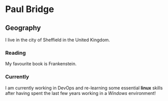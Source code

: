 # Paul Bridge

## Geography

I live in the city of Sheffield in the United Kingdom.

### Reading

My favourite book is Frankenstein.

### Currently

I am currently working in DevOps and re-learning some essential **linux** skills after having spent the last few years working in a *Windows* environment!
